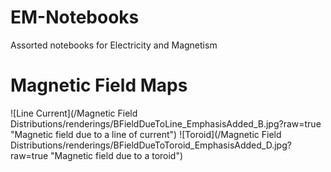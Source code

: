# EM-Notebooks
Assorted notebooks for Electricity and Magnetism

# Magnetic Field Maps
![Line Current](/Magnetic Field Distributions/renderings/BFieldDueToLine_EmphasisAdded_B.jpg?raw=true "Magnetic field due to a line of current")
![Toroid](/Magnetic Field Distributions/renderings/BFieldDueToToroid_EmphasisAdded_D.jpg?raw=true "Magnetic field due to a toroid")